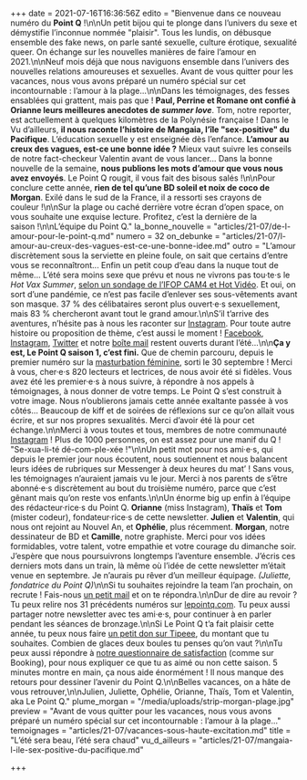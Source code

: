 +++
date = 2021-07-16T16:36:56Z
edito = "Bienvenue dans ce nouveau numéro du **Point Q** !\n\nUn petit bijou qui te plonge dans l’univers du sexe et démystifie l’inconnue nommée \"plaisir\". Tous les lundis, on débusque ensemble des fake news, on parle santé sexuelle, culture érotique, sexualité queer. On échange sur les nouvelles manières de faire l’amour en 2021.\n\nNeuf mois déjà que nous naviguons ensemble dans l’univers des nouvelles relations amoureuses et sexuelles. Avant de vous quitter pour les vacances, nous vous avons préparé un numéro spécial sur cet incontournable&nbsp;: l’amour à la plage...\n\nDans les témoignages, des fesses ensablées qui grattent, mais pas que&nbsp;! **Paul, Perrine et Romane ont confié à Orianne leurs meilleures anecdotes de _summer love_**. Tom, notre reporter, est actuellement à quelques kilomètres de la Polynésie française&nbsp;! Dans le Vu d’ailleurs, **il nous raconte l’histoire de Mangaia, l’île \"sex-positive\" du Pacifique**. L’éducation sexuelle y est enseignée dès l’enfance. **L’amour au creux des vagues, est-ce une bonne idée&nbsp;?** Mieux vaut suivre les conseils de notre fact-checkeur Valentin avant de vous lancer... Dans la bonne nouvelle de la semaine, **nous publions les mots d’amour que vous nous avez envoyés**. Le Point Q rougit, il vous fait des bisous salés&nbsp;!\n\nPour conclure cette année, **rien de tel qu’une BD soleil et noix de coco de Morgan**. Exilé dans le sud de la France, il a ressorti ses crayons de couleur&nbsp;!\n\nSur la plage ou caché derrière votre écran d’open space, on vous souhaite une exquise lecture. Profitez, c’est la dernière de la saison&nbsp;!\n\nL’équipe du Point Q."
la_bonne_nouvelle = "articles/21-07/de-l-amour-pour-le-point-q.md"
numero = 32
on_debunke = "articles/21-07/l-amour-au-creux-des-vagues-est-ce-une-bonne-idee.md"
outro = "L’amour discrètement sous la serviette en pleine foule, on sait que certains d’entre vous se reconnaîtront... Enfin un petit coup d’eau dans la nuque tout de même... L’été sera moins sexe que prévu et nous ne vivrons pas tou·te·s le _Hot Vax Summer_, [selon un sondage de l’IFOP CAM4 et Hot Vidéo](https://www.ifop.com/publication/lete-2021-le-summer-of-love-de-la-generation-covid/). Et oui, on sort d’une pandémie, ce n’est pas facile d’enlever ses sous-vêtements avant son masque. 37&nbsp;% des célibataires seront plus ouvert·e·s sexuellement, mais 83&nbsp;% chercheront avant tout le grand amour.\n\nS’il t’arrive des aventures, n’hésite pas à nous les raconter sur [Instagram](https://www.instagram.com/lepoint.q/). Pour toute autre histoire ou proposition de thème, c’est aussi le moment&nbsp;! [Facebook](https://www.facebook.com), [Instagram](https://www.instagram.com/lepoint.q/), [Twitter](https://twitter.com/LePointQ) et notre [boîte mail](mailto:contact@lepointq.com) restent ouverts durant l’été...\n\n**Ça y est, Le Point Q saison 1, c’est fini.** Que de chemin parcouru, depuis le premier numéro sur la [masturbation féminine](https://lepointq.com/newsletters/le-plaisir-dans-tous-ses-etats/), sorti le 30 septembre&nbsp;! Merci à vous, cher·e·s 820 lecteurs et lectrices, de nous avoir été si fidèles. Vous avez été les premier·e·s à nous suivre, à répondre à nos appels à témoignages, à nous donner de votre temps. Le Point Q s’est construit à votre image. Nous n’oublierons jamais cette année exaltante passée à vos côtés... Beaucoup de kiff et de soirées de réflexions sur ce qu’on allait vous écrire, et sur nos propres sexualités. Merci d’avoir été là pour cet échange.\n\nMerci à vous toutes et tous, membres de notre communauté [Instagram](https://www.instagram.com/lepoint.q/)&nbsp;! Plus de 1000 personnes, on est assez pour une manif du Q&nbsp;! \"Se-xua-li-té dé-com-ple-xée&nbsp;!\"\n\nUn petit mot pour nos ami·e·s, qui depuis le premier jour nous écoutent, nous soutiennent et nous balancent leurs idées de rubriques sur Messenger à deux heures du mat’&nbsp;! Sans vous, les témoignages n’auraient jamais vu le jour. Merci à nos parents de s’être abonné·e·s discrètement au bout du troisième numéro, parce que c’est gênant mais qu’on reste vos enfants.\n\nUn énorme big up enfin à l’équipe des rédacteur·rice·s du Point Q. **Orianne** (miss Instagram), **Thaïs** et **Tom** (mister codeur), fondateur·rice·s de cette newsletter. **Julien** et **Valentin**, qui nous ont rejoint au Nouvel An, et **Ophélie**, plus récemment. **Morgan**, notre dessinateur de BD et **Camille**, notre graphiste. Merci pour vos idées formidables, votre talent, votre empathie et votre courage du dimanche soir. J’espère que nous poursuivrons longtemps l’aventure ensemble. J’écris ces derniers mots dans un train, là même où l’idée de cette newsletter m’était venue en septembre. Je n’aurais pu rêver d’un meilleur équipage. _(Juliette, fondatrice du Point Q)_\n\nSi tu souhaites rejoindre la team l’an prochain, on recrute&nbsp;! Fais-nous [un petit mail](mailto:contact@lepointq.com) et on te répondra.\n\nDur de dire au revoir&nbsp;? Tu peux relire nos 31 précédents numéros sur [lepointq.com](https://lepointq.com/). Tu peux aussi partager notre newsletter avec tes ami·e·s, pour continuer à en parler pendant les séances de bronzage.\n\nSi Le Point Q t’a fait plaisir cette année, tu peux nous faire [un petit don sur Tipeee](https://fr.tipeee.com/le-point-q), du montant que tu souhaites. Combien de glaces deux boules tu penses qu’on vaut&nbsp;?\n\nTu peux aussi répondre à [notre questionnaire de satisfaction](https://forms.gle/jk4UxArCYFooH4UQ6) (comme sur Booking), pour nous expliquer ce que tu as aimé ou non cette saison. 5 minutes montre en main, ça nous aide énormément&nbsp;! Il nous manque des retours pour dessiner l’avenir du Point Q.\n\nBelles vacances, on a hâte de vous retrouver,\n\nJulien, Juliette, Ophélie, Orianne, Thaïs, Tom et Valentin, aka Le Point Q."
plume_morgan = "/media/uploads/strip-morgan-plage.jpg"
preview = "Avant de vous quitter pour les vacances, nous vous avons préparé un numéro spécial sur cet incontournable&nbsp;: l’amour à la plage..."
temoignages = "articles/21-07/vacances-sous-haute-excitation.md"
title = "L’été sera beau, l’été sera chaud"
vu_d_ailleurs = "articles/21-07/mangaia-l-ile-sex-positive-du-pacifique.md"

+++
